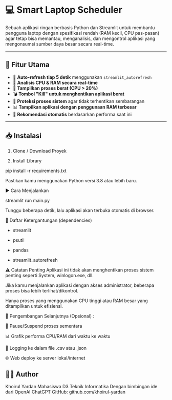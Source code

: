 # 💻 Smart Laptop Scheduler

Sebuah aplikasi ringan berbasis Python dan Streamlit untuk membantu pengguna laptop dengan spesifikasi rendah (RAM kecil, CPU pas-pasan) agar tetap bisa memantau, menganalisis, dan mengontrol aplikasi yang mengonsumsi sumber daya besar secara real-time.

---

## 🚀 Fitur Utama

- 🔁 **Auto-refresh tiap 5 detik** menggunakan `streamlit_autorefresh`
- 🧠 **Analisis CPU & RAM secara real-time**
- 🧹 **Tampilkan proses berat (CPU > 20%)**
- 💣 **Tombol "Kill" untuk menghentikan aplikasi berat**
- 🔐 **Proteksi proses sistem** agar tidak terhentikan sembarangan
- 📊 **Tampilkan aplikasi dengan penggunaan RAM terbesar**
- 🧭 **Rekomendasi otomatis** berdasarkan performa saat ini

---


## 📥 Instalasi

1. Clone / Download Proyek

2. Install Library

pip install -r requirements.txt

Pastikan kamu menggunakan Python versi 3.8 atau lebih baru.

▶️ Cara Menjalankan

streamlit run main.py

Tunggu beberapa detik, lalu aplikasi akan terbuka otomatis di browser.

🧠 Daftar Ketergantungan (dependencies)
- streamlit

- psutil

- pandas

- streamlit_autorefresh

⚠️ Catatan Penting
Aplikasi ini tidak akan menghentikan proses sistem penting seperti System, winlogon.exe, dll.

Jika kamu menjalankan aplikasi dengan akses administrator, beberapa proses bisa lebih terlihat/dikontrol.

Hanya proses yang menggunakan CPU tinggi atau RAM besar yang ditampilkan untuk efisiensi.

🧩 Pengembangan Selanjutnya (Opsional) : 

🔘 Pause/Suspend proses sementara

📊 Grafik performa CPU/RAM dari waktu ke waktu

💾 Logging ke dalam file .csv atau .json

🌐 Web deploy ke server lokal/internet

## 🧑‍💻 Author
Khoirul Yardan
Mahasiswa D3 Teknik Informatika
Dengan bimbingan ide dari OpenAI ChatGPT
GitHub: github.com/khoirul-yardan

